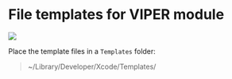 # File templates for VIPER module

![](https://github.com/alspirichev/Xcode-templates/blob/master/resources/New%20teamplate.png)

Place the template files in a `Templates` folder:
> ~/Library/Developer/Xcode/Templates/

